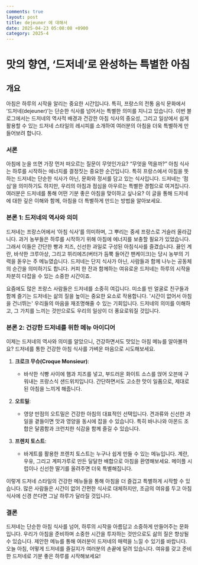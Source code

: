 ```yaml
---
comments: true
layout: post
title: dejeuner 에 대해서
date: 2025-04-23 05:08:08 +0900
category: 2025-4
---
```


# 맛의 향연, ‘드저네’로 완성하는 특별한 아침
## 개요
아침은 하루의 시작을 알리는 중요한 시간입니다. 특히, 프랑스의 전통 음식 문화에서 ‘드저네(dejeuner)’는 단순한 식사를 넘어서는 특별한 의미를 지니고 있습니다. 이번 블로그에서는 드저네의 역사적 배경과 건강한 아침 식사의 중요성, 그리고 일상에서 쉽게 활용할 수 있는 드저네 스타일의 레시피를 소개하여 여러분의 아침을 더욱 특별하게 만들어보려 합니다.

### 서론
아침에 눈을 뜨면 가장 먼저 떠오르는 질문이 무엇인가요? “무엇을 먹을까?” 아침 식사는 하루를 시작하는 에너지를 결정짓는 중요한 순간입니다. 특히 프랑스에서 아침을 뜻하는 드저네는 단순한 식사가 아닌, 문화와 정서를 담고 있는 식사입니다. 드저네는 ‘점심’을 의미하기도 하지만, 우리의 아침과 점심을 아우르는 특별한 경험으로 여겨집니다. 여러분은 드저네를 통해 어떤 기분 좋은 아침을 맞이하고 싶나요? 이 글을 통해 드저네에 대한 깊은 이해와 함께, 아침을 더 특별하게 만드는 방법을 알아보세요.

### 본론 1: 드저네의 역사와 의미
드저네는 프랑스어에서 ‘아침 식사’를 의미하며, 그 뿌리는 중세 프랑스로 거슬러 올라갑니다. 과거 농부들은 하루를 시작하기 위해 아침에 에너지를 보충할 필요가 있었습니다. 그래서 이들은 간단한 빵과 치즈, 신선한 과일로 구성된 아침식사를 즐겼습니다. 끓인 계란, 바삭한 크루아상, 그리고 뷔리에즈(버터가 듬뿍 들어간 팬케이크)는 당시 농부의 기력을 돋우는 주 메뉴였습니다. 드저네는 단지 식사가 아닌, 사람들과 함께 나누는 공동체의 순간을 의미하기도 합니다. 커피 한 잔과 함께하는 여유로운 드저네는 하루의 시작을 차분히 다잡을 수 있는 소중한 시간이죠.

요즘에도 많은 프랑스 사람들은 드저네를 소중히 여깁니다. 미소를 띤 얼굴로 친구들과 함께 즐기는 드저네는 삶의 질을 높이는 중요한 요소로 작용합니다. '시간이 없어서 아침을 건너뛰는' 우리들의 마음을 재조명해줄 수 있는 기회입니다. 드저네의 의미를 이해하고, 그 가치를 느끼는 것만으로도 우리의 일상이 더 풍요로워질 것입니다.

### 본론 2: 건강한 드저네를 위한 메뉴 아이디어
이제는 드저네의 역사와 의미를 알았으니, 건강하면서도 맛있는 아침 메뉴를 알아볼까요? 드저네를 통한 건강한 아침 식사를 가벼운 마음으로 시도해보세요.

1. **크로크 무슈(Croque Monsieur)**: 
   - 바삭한 식빵 사이에 햄과 치즈를 넣고, 부드러운 화이트 소스를 얹어 오븐에 구워내는 프랑스식 샌드위치입니다. 간단하면서도 고소한 맛이 일품으로, 제대로 된 아침을 느끼게 해줍니다.

2. **오트밀**:
   - 영양 만점의 오트밀은 건강한 아침의 대표적인 선택입니다. 견과류와 신선한 과일을 곁들이면 맛과 영양을 동시에 잡을 수 있습니다. 특히 바나나와 아몬드 조합은 달콤함과 크런치한 식감을 함께 즐길 수 있습니다.

3. **프렌치 토스트**:
   - 바게트를 활용한 프렌치 토스트는 누구나 쉽게 만들 수 있는 메뉴입니다. 계란, 우유, 그리고 계피가루로 만든 달달한 배합으로 아침을 환영해보세요. 메이플 시럽이나 신선한 딸기를 올려주면 더욱 특별해집니다.

이렇게 드저네 스타일의 건강한 메뉴들을 통해 아침을 더 즐겁고 특별하게 시작할 수 있습니다. 많은 사람들은 시간이 없어 간편한 식사로 대체하지만, 조금의 여유를 두고 아침 식사에 신경 쓴다면 그날 하루가 달라질 것입니다.

### 결론
드저네는 단순한 아침 식사를 넘어, 하루의 시작을 아름답고 소중하게 만들어주는 문화입니다. 우리가 아침을 준비하며 소중한 시간을 투자하는 것만으로도 삶의 질은 향상될 수 있습니다. 제안한 메뉴를 통해 여러분이 드저네의 매력을 느낄 수 있기를 바랍니다. 오늘 아침, 어떻게 드저네를 즐길지가 여러분의 손끝에 달려 있습니다. 여유를 갖고 준비한 드저네로 기분 좋은 하루를 시작해보세요!